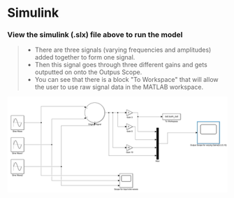 # Simulink 
### View the simulink (.slx) file above to run the model 

 > * There are three signals (varying frequencies and amplitudes) added together to form one signal. 
 > * Then this signal goes through three different gains and gets outputted on onto the Outpus Scope. 
 > * You can see that there is a block "To Workspace" that will allow the user to use raw signal data in the MATLAB workspace. 
 
  ![Screenshot](Screenshot.png)
